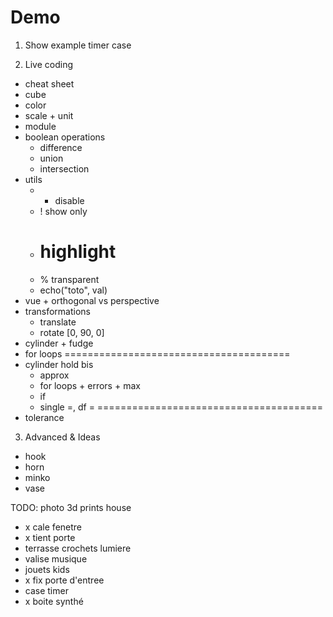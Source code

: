 # Demo

1. Show example timer case

2. Live coding
  * cheat sheet
  * cube
  * color
  * scale + unit
  * module
  * boolean operations
    - difference
    - union
    - intersection
  * utils
    - * disable
    - ! show only
    - # highlight
    - % transparent
    - echo("toto", val)
  * vue + orthogonal vs perspective
  * transformations
    - translate
    - rotate [0, 90, 0]
  * cylinder + fudge
  * for loops
  =======================================
  * cylinder hold bis
    - approx
    - for loops + errors + max
    - if
    - single =, df =
  =======================================
  * tolerance

3. Advanced & Ideas
  - hook
  - horn
  - minko
  - vase

TODO: photo 3d prints house
* x cale fenetre
* x tient porte
* terrasse crochets lumiere
* valise musique
* jouets kids
* x fix porte d'entree
* case timer
* x boite synthé
